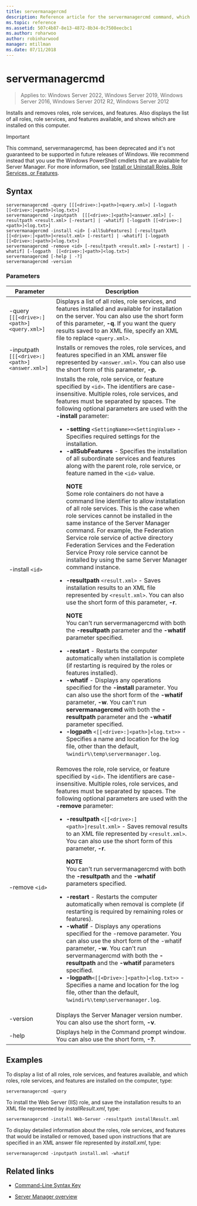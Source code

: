 ```yaml
---
title: servermanagercmd
description: Reference article for the servermanagercmd command, which installs and removes roles, role services, and features.
ms.topic: reference
ms.assetid: 507c4b87-8e13-4872-8b34-0c7508eecbc1
ms.author: roharwoo
author: robinharwood
manager: mtillman
ms.date: 07/11/2018
---
```


# servermanagercmd

>Applies to: Windows Server 2022, Windows Server 2019, Windows Server 2016, Windows Server 2012 R2, Windows Server 2012

Installs and removes roles, role services, and features. Also displays the list of all roles, role services, and features available, and shows which are installed on this computer.

> [!IMPORTANT]
> This command, servermanagercmd, has been deprecated and it's not guaranteed to be supported in future releases of Windows. We recommend instead that you use the Windows PowerShell cmdlets that are available for Server Manager. For more information, see [Install or Uninstall Roles, Role Services, or Features](/windows-server/administration/server-manager/install-or-uninstall-roles-role-services-or-features).

## Syntax

```
servermanagercmd -query [[[<drive>:]<path>]<query.xml>] [-logpath [[<drive>:]<path>]<log.txt>]
servermanagercmd -inputpath  [[[<drive>:]<path>]<answer.xml>] [-resultpath <result.xml> [-restart] | -whatif] [-logpath [[<drive>:]<path>]<log.txt>]
servermanagercmd -install <id> [-allSubFeatures] [-resultpath [[<drive>:]<path>]<result.xml> [-restart] | -whatif] [-logpath [[<Drive>:]<path>]<log.txt>]
servermanagercmd -remove <id> [-resultpath <result.xml> [-restart] | -whatif] [-logpath  [[<drive>:]<path>]<log.txt>]
servermanagercmd [-help | -?]
servermanagercmd -version
```

### Parameters

| Parameter | Description |
|--|--|
| -query `[[[<drive>:]<path>]<query.xml>]` | Displays a list of all roles, role services, and features installed and available for installation on the server. You can also use the short form of this parameter, **-q**. If you want the query results saved to an XML file, specify an XML file to replace `<query.xml>`. |
| -inputpath  `[[[<drive>:]<path>]<answer.xml>]` | Installs or removes the roles, role services, and features specified in an XML answer file represented by `<answer.xml>`. You can also use the short form of this parameter, **-p.** |
| -install `<id>` | Installs the role, role service, or feature specified by `<id>`. The identifiers are case-insensitive. Multiple roles, role services, and features must be separated by spaces. The following optional parameters are used with the **-install** parameter:<ul><li>**-setting** `<SettingName>=<SettingValue>` - Specifies required settings for the installation.</li><li>**-allSubFeatures** - Specifies the installation of all subordinate services and features along with the parent role, role service, or feature named in the `<id>` value.<p>**NOTE**<br>Some role containers do not have a command line identifier to allow installation of all role services. This is the case when role services cannot be installed in the same instance of the Server Manager command. For example, the Federation Service role service of active directory Federation Services and the Federation Service Proxy role service cannot be installed by using the same Server Manager command instance.</li><li>**-resultpath** `<result.xml>` - Saves installation results to an XML file represented by `<result.xml>`. You can also use the short form of this parameter, **-r**.<p>**NOTE**<br>You can't run servermanagercmd with both the **-resultpath** parameter and the **-whatif** parameter specified.</li><li>**-restart** - Restarts the computer automatically when installation is complete (if restarting is required by the roles or features installed).</li><li>**-whatif** - Displays any operations specified for the **-install** parameter. You can also use the short form of the **-whatif** parameter, **-w**. You can't run **servermanagercmd** with both the **-resultpath** parameter and the **-whatif** parameter specified.</li><li>**-logpath** `<[[<drive>:]<path>]<log.txt>>` - Specifies a name and location for the log file, other than the default, `%windir%\temp\servermanager.log`.</li></ul> |
| -remove `<id>` | Removes the role, role service, or feature specified by `<id>`. The identifiers are case-insensitive. Multiple roles, role services, and features must be separated by spaces. The following optional parameters are used with the **-remove** parameter:<ul><li>**-resultpath** `<[[<drive>:]<path>]result.xml>` - Saves removal results to an XML file represented by `<result.xml>`. You can also use the short form of this parameter, **-r**.<p>**NOTE**<br>You can't run servermanagercmd with both the **-resultpath** and the **-whatif** parameters specified.</li><li>**-restart** - Restarts the computer automatically when removal is complete (if restarting is required by remaining roles or features).</li><li>**-whatif** - Displays any operations specified for the -remove parameter. You can also use the short form of the -whatif parameter, **-w**. You can't run servermanagercmd with both the **-resultpath** and the **-whatif** parameters specified.</li><li>**-logpath**`<[[<Drive>:]<path>]<log.txt>>` - Specifies a name and location for the log file, other than the default, `%windir%\temp\servermanager.log`.</li></ul> |
| -version | Displays the Server Manager version number. You can also use the short form, **-v**. |
| -help | Displays help in the Command prompt window. You can also use the short form, **-?**. |

## Examples

To display a list of all roles, role services, and features available, and which roles, role services, and features are installed on the computer, type:

```
servermanagercmd -query
```

To install the Web Server (IIS) role, and save the installation results to an XML file represented by *installResult.xml*, type:

```
servermanagercmd -install Web-Server -resultpath installResult.xml
```

To display detailed information about the roles, role services, and features that would be installed or removed, based upon instructions that are specified in an XML answer file represented by *install.xml*, type:

```
servermanagercmd -inputpath install.xml -whatif
```

## Related links

- [Command-Line Syntax Key](command-line-syntax-key.md)

- [Server Manager overview](/windows-server/administration/server-manager/server-manager)
